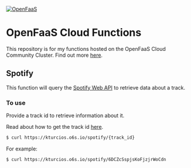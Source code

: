 [![OpenFaaS](https://img.shields.io/badge/openfaas-cloud-blue.svg)](https://www.openfaas.com)

# OpenFaaS Cloud Functions
 
This repository is for my functions hosted on the OpenFaaS Cloud Community Cluster. Find out more [here](https://github.com/openfaas/openfaas-cloud).

## Spotify
This function will query the [Spotify Web API](https://developer.spotify.com/documentation/web-api/reference/tracks/get-track/) to retrieve data about a track.

### To use
Provide a track id to retrieve information about it.

Read about how to get the track id [here](https://developer.spotify.com/documentation/web-api/#spotify-uris-and-ids).
```bash
$ curl https://kturcios.o6s.io/spotify/{track_id}
```
For example:
```bash
$ curl https://kturcios.o6s.io/spotify/6DCZcSspjsKoFjzjrWoCdn
```